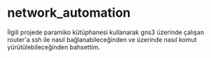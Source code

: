 # network_automation

İlgili projede paramiko kütüphanesi kullanarak gns3 üzerinde çalışan router'a ssh ile nasıl bağlanabileceğinden ve üzerinde nasıl komut yürütülebileceğinden bahsettim.
